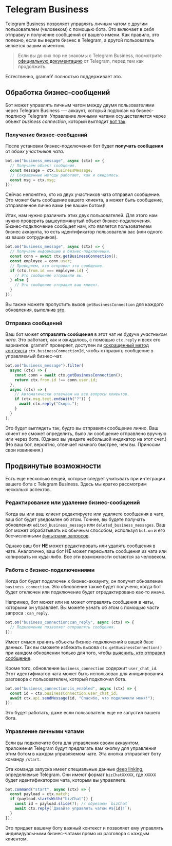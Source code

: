 # Telegram Business

Telegram Business позволяет управлять личным чатом с другим пользователем (человеком) с помощью бота.
Это включает в себя отправку и получение сообщений от вашего имени.
Как правило, это полезно, если вы ведете бизнес в Telegram, а другой пользователь является вашим клиентом.

> Если вы до сих пор не знакомы с Telegram Business, посмотрите [официальную документацию](https://core.telegram.org/bots#manage-your-business) от Telegram, перед тем как продолжить.

Естественно, grammY полностью поддерживает это.

## Обработка бизнес-сообщений

Бот может управлять личным чатом между двумя пользователями через Telegram Business --- аккаунт, который подписан на бизнес-подписку Telegram.
Управление личными чатами осуществляется через объект _business connection_, который выглядит [вот так](/ref/types/businessconnection).

### Получение бизнес-сообщений

После установки бизнес-подключения бот будет **получать сообщения** от _обоих участников чата_.

```ts
bot.on("business_message", async (ctx) => {
  // Получаем объект сообщения.
  const message = ctx.businessMessage;
  // Сокращенные методы работают, как и ожидалось.
  const msg = ctx.msg;
});
```

Сейчас непонятно, кто из двух участников чата отправил сообщение.
Это может быть сообщение вашего клиента, а может быть сообщение, отправленное лично вами (не вашим ботом)!

Итак, нам нужно различить этих двух пользователей.
Для этого нам нужно проверить вышеупомянутый объект бизнес-подключения.
Бизнес-подключение сообщает нам, кто является пользователем бизнес аккаунта, то есть идентификатор пользователя вас (или одного из ваших сотрудников).

```ts
bot.on("business_message", async (ctx) => {
  // Получаем информацию о бизнес-подключении.
  const conn = await ctx.getBusinessConnection();
  const employee = conn.user;
  // Проверяем, кто отправил это сообщение.
  if (ctx.from.id === employee.id) {
    // Это сообщение отправили вы.
  } else {
    // Это сообщение отправил ваш клиент.
  }
});
```

Вы также можете пропустить вызов `getBusinessConnection` для каждого обновления, выполнив [это](#работа-с-бизнес-подключениями).

### Отправка сообщений

Ваш бот может **отправлять сообщения** в этот чат _не будучи участником чата_.
Это работает, как и ожидалось, с помощью `ctx.reply` и всех его вариантов.
grammY проверяет, доступен ли [сокращенный метод контекста](../guide/context#сокращенные-методы) `ctx.businessConnectionId`, чтобы отправить сообщение в управляемый бизнес-чат.

```ts
bot.on("business_message").filter(
  async (ctx) => {
    const conn = await ctx.getBusinessConnection();
    return ctx.from.id !== conn.user.id;
  },
  async (ctx) => {
    // Автоматически отвечаем на все вопросы клиентов.
    if (ctx.msg.text.endsWith("?")) {
      await ctx.reply("Скоро.");
    }
  }
);
```

Это будет выглядеть так, будто вы отправили сообщение лично.
Ваш клиент не сможет определить, было ли сообщение отправлено вручную или через бота.
(Однако вы увидите небольшой индикатор на этот счет.)
(Но ваш бот, вероятно, отвечает намного быстрее, чем вы.
Приносим свои извинения.)

## Продвинутые возможности

Есть еще несколько вещей, которые следует учитывать при интеграции вашего бота с Telegram Business.
Здесь мы кратко рассмотрим несколько аспектов.

### Редактирование или удаление бизнес-сообщений

Когда вы или ваш клиент редактируете или удаляете сообщения в чате, ваш бот будет уведомлен об этом.
Точнее, вы будете получать обновления `edited_business_message` или `deleted_business_messages`.
Ваш бот может обрабатывать их обычным способом, используя `bot.on` и его бесчисленными [фильтрами запросов](../guide/filter-queries).

Однако ваш бот **НЕ** может редактировать или удалять сообщения в чате.
Аналогично, ваш бот **НЕ** может пересылать сообщения из чата или копировать их куда-либо.
Все эти возможности остаются за человеком.

### Работа с бизнес-подключениями

Когда бот будет подключен к бизнес-аккаунту, он получит обновление `business_connection`.
Это обновление также будет получено, когда бот будет отключен или подключение будет отредактировано как-то иначе.

Например, бот может или не может отправлять сообщения в чаты, которыми он управляет.
Вы можете узнать об этом с помощью части запроса `:can_reply`.

```ts
bot.on("business_connection:can_reply", async (ctx) => {
  // Подключение позволяет отправлять сообщения.
});
```

Имеет смысл хранить объекты бизнес-подключений в вашей базе данных.
Так вы сможете избежать вызова `ctx.getBusinessConnection()` при каждом обновлении только для того, чтобы [выяснить, кто отправил сообщение](#получение-бизнес-уведомлений).

Кроме того, обновление `business_connection` содержит `user_chat_id`.
Этот идентификатор чата может быть использован для инициирования разговора с пользователем, который подключил бота.

```ts
bot.on("business_connection:is_enabled", async (ctx) => {
  const id = ctx.businessConnection.user_chat_id;
  await ctx.api.sendMessage(id, "Спасибо, что подключили меня!");
});
```

Это будет работать, даже если пользователь еще не запустил вашего бота.

### Управление личными чатами

Если вы подключите бота для управления своим аккаунтом, приложения Telegram будут предлагать вам кнопку для управления этим ботом в каждом управляемом чате.
Эта кнопка отправляет боту команду `/start`.

Эта команда запуска имеет специальные данные [deep linking](../guide/commands#поддержка-deep-linking), определяемые Telegram.
Они имеют формат `bizChatXXXXX`, где `XXXXX` будет идентификатором чата, которым вы управляете.

```ts
bot.command("start", async (ctx) => {
  const payload = ctx.match;
  if (payload.startsWith("bizChat")) {
    const id = payload.slice(7); // обрезаем `bizChat`
    await ctx.reply(`Давайте управлять чатом #${id}!`);
  }
});
```

Это придает вашему боту важный контекст и позволяет ему управлять индивидуальными бизнес-чатами прямо из разговора с каждым клиентом.
